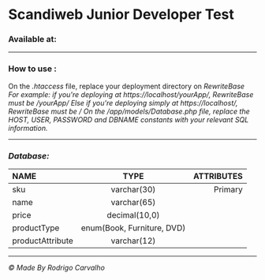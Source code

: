
# Scandiweb Junior Developer Test

### Available at:
<hr />

### How to use : 
On  the <i>.htaccess</i> file, replace your deployment directory on <i>RewriteBase
For example: if you're deploying at <i>https://localhost/yourApp/</i>, <i>RewriteBase</i> must be <i>/yourApp/</i>
Else if you're deploying simply at <i>https://localhost/</i>, <i>RewriteBase</i> must be <i>/</i>
On  the <i>/app/models/Database.php</i> file, replace the <i>HOST</i>, <i>USER</i>, <i>PASSWORD</i> and <i>DBNAME</i> constants with your relevant SQL information.
  
<hr />
  
### Database:
  
| NAME | TYPE| ATTRIBUTES |
| :---         |     :---:      |          ---: |
| sku   | varchar(30)     |Primary    |
| name    | varchar(65)       |       |
|price   | decimal(10,0)     |     |
| productType    | enum(Book, Furniture, DVD)       |      |
| productAttribute   | varchar(12)     |     |
  
<hr />
  
&copy; Made By Rodrigo Carvalho
